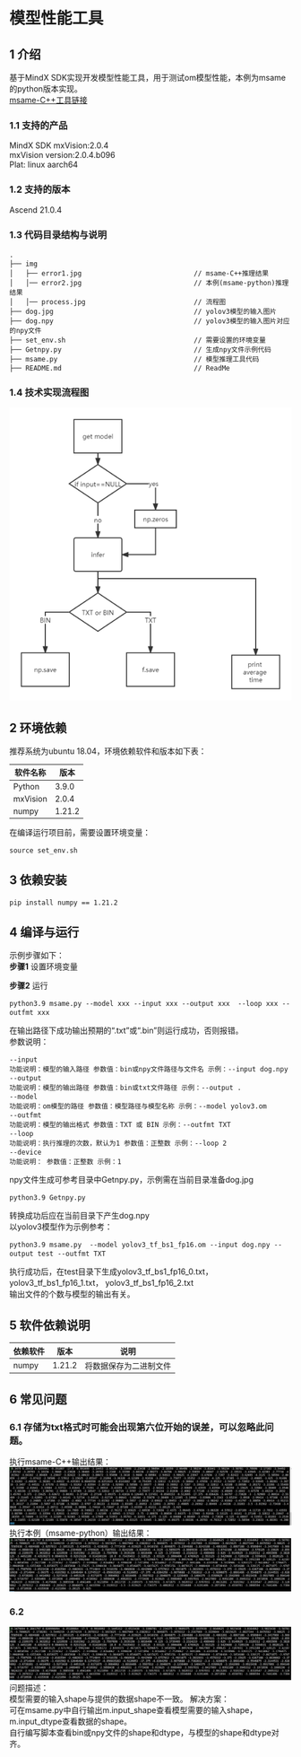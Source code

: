 # 模型性能工具

## 1 介绍
基于MindX SDK实现开发模型性能工具，用于测试om模型性能，本例为msame的python版本实现。   
[msame-C++工具链接]()

### 1.1 支持的产品

MindX SDK mxVision:2.0.4   
mxVision version:2.0.4.b096   
Plat: linux aarch64   

### 1.2 支持的版本

Ascend 21.0.4


### 1.3 代码目录结构与说明

```
.
├── img
│   ├── error1.jpg                            // msame-C++推理结果
│   │── error2.jpg                            // 本例(msame-python)推理结果
│   │── process.jpg                           // 流程图
├── dog.jpg                                   // yolov3模型的输入图片
├── dog.npy                                   // yolov3模型的输入图片对应的npy文件
├── set_env.sh                                // 需要设置的环境变量
├── Getnpy.py                                 // 生成npy文件示例代码
├── msame.py                                  // 模型推理工具代码
├── README.md                                 // ReadMe
```




### 1.4 技术实现流程图

![image-20220401173124980](./img/process.png)





## 2 环境依赖

推荐系统为ubuntu 18.04，环境依赖软件和版本如下表：

| 软件名称 | 版本   |
| -------- | ------ |
| Python   | 3.9.0  |
| mxVision | 2.0.4  |
| numpy    | 1.21.2 |

在编译运行项目前，需要设置环境变量：

```
source set_env.sh
```

## 3 依赖安装

```
pip install numpy == 1.21.2
```



##  4 编译与运行
示例步骤如下：   
**步骤1** 设置环境变量

**步骤2**  运行

```
python3.9 msame.py --model xxx --input xxx --output xxx  --loop xxx --outfmt xxx
```
在输出路径下成功输出预期的“.txt”或“.bin”则运行成功，否则报错。   
参数说明：
```
--input   
功能说明：模型的输入路径 参数值：bin或npy文件路径与文件名 示例：--input dog.npy
--output   
功能说明：模型的输出路径 参数值：bin或txt文件路径 示例：--output .
--model   
功能说明：om模型的路径 参数值：模型路径与模型名称 示例：--model yolov3.om
--outfmt    
功能说明：模型的输出格式 参数值：TXT 或 BIN 示例：--outfmt TXT
--loop   
功能说明：执行推理的次数，默认为1 参数值：正整数 示例：--loop 2
--device   
功能说明： 参数值：正整数 示例：1 
```
npy文件生成可参考目录中Getnpy.py，示例需在当前目录准备dog.jpg   
```
python3.9 Getnpy.py
```
   转换成功后应在当前目录下产生dog.npy   
以yolov3模型作为示例参考：
```
python3.9 msame.py  --model yolov3_tf_bs1_fp16.om --input dog.npy --output test --outfmt TXT
```   
执行成功后，在test目录下生成yolov3_tf_bs1_fp16_0.txt，yolov3_tf_bs1_fp16_1.txt， yolov3_tf_bs1_fp16_2.txt   
输出文件的个数与模型的输出有关。   

## 5 软件依赖说明


| 依赖软件 | 版本   | 说明                   |
| -------- | ------ | ---------------------- |
| numpy    | 1.21.2 | 将数据保存为二进制文件 |

## 6 常见问题
### 6.1 存储为txt格式时可能会出现第六位开始的误差，可以忽略此问题。  
 执行msame-C++输出结果：   
![image-20220401173124980](./img/error1.png)
 执行本例（msame-python）输出结果：   
![image-20220401173124980](./img/error2.png)
### 6.2   
![image-20220401173124980](./img/error3.png)
问题描述：   
模型需要的输入shape与提供的数据shape不一致。
解决方案：   
可在msame.py中自行输出m.input_shape查看模型需要的输入shape，m.input_dtype查看数据的shape。   
自行编写脚本查看bin或npy文件的shape和dtype，与模型的shape和dtype对齐。
